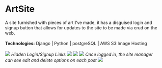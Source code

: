 # ArtSite
A site furnished with pieces of art I've made, it has a disguised login and signup button that allows for 
updates to the site to be made via crud on the web.
<br></br>
<strong>Technologies:</strong> Django | Python | postgreSQL | AWS S3 Image Hosting
<br></br>
![](https://i.postimg.cc/N0tv59M3/Screen-Shot-2020-06-22-at-12-19-40-AM.png)
<em>Hidden Login/Signup Links</em>
![](https://i.postimg.cc/ry1nwnWw/Screen-Shot-2020-06-22-at-12-19-55-AM.png)
![](https://i.postimg.cc/c45QxwDJ/Screen-Shot-2020-06-22-at-12-20-11-AM.png)
![](https://i.postimg.cc/Px4wBwpT/Screen-Shot-2020-06-22-at-12-20-37-AM.png)
<em>Once logged in, the site manager can see edit and delete options on each post</em>
![](https://i.postimg.cc/3JWvcWKQ/Screen-Shot-2020-06-22-at-12-21-25-AM.png)

